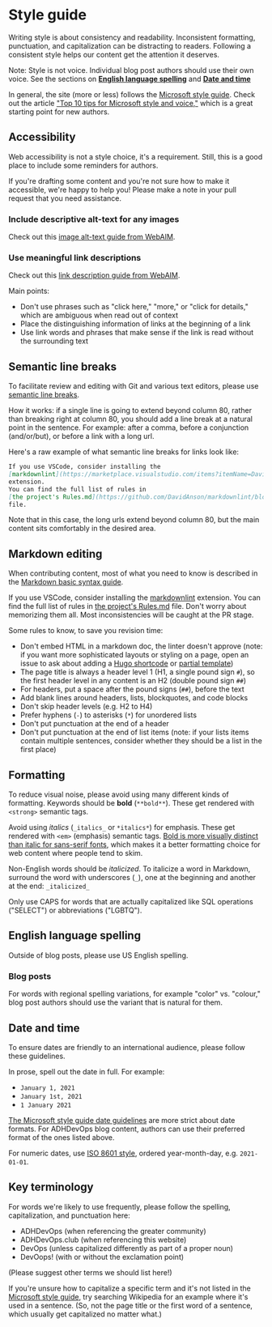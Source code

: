 # Style guide

Writing style is about consistency and readability.
Inconsistent formatting, punctuation, and capitalization
can be distracting to readers.
Following a consistent style helps our content get the attention it deserves.

Note: Style is not voice.
Individual blog post authors should use their own voice.
See the sections on [**English language spelling**](#English-language-spelling)
and [**Date and time**](#Date-and-time)

In general, the site (more or less) follows the
[Microsoft style guide](https://docs.microsoft.com/en-us/style-guide/welcome/).
Check out the article
["Top 10 tips for Microsoft style and voice,"](https://docs.microsoft.com/en-us/style-guide/top-10-tips-style-voice)
which is a great starting point for new authors.

## Accessibility

Web accessibility is not a style choice, it's a requirement.
Still, this is a good place to include some reminders for authors.

If you're drafting some content and you're not sure how to make it accessible,
we're happy to help you!
Please make a note in your pull request that you need assistance.

### Include descriptive alt-text for any images

Check out this
[image alt-text guide from WebAIM](https://webaim.org/techniques/alttext/).

### Use meaningful link descriptions

Check out this
[link description guide from WebAIM](https://webaim.org/techniques/hypertext/).

Main points:

- Don't use phrases such as "click here," "more," or "click for details,"
  which are ambiguous when read out of context
- Place the distinguishing information of links at the beginning of a link
- Use link words and phrases that make sense if the link is read
  without the surrounding text

## Semantic line breaks

To facilitate review and editing with Git and various text editors,
please use [semantic line breaks](https://sembr.org).

How it works: if a single line is going to extend beyond column 80,
rather than breaking right at column 80,
you should add a line break at a natural point in the sentence.
For example: after a comma, before a conjunction (and/or/but),
or before a link with a long url.

Here's a raw example of what semantic line breaks for links look like:

```markdown
If you use VSCode, consider installing the
[markdownlint](https://marketplace.visualstudio.com/items?itemName=DavidAnson.vscode-markdownlint)
extension.
You can find the full list of rules in
[the project's Rules.md](https://github.com/DavidAnson/markdownlint/blob/main/doc/Rules.md)
file.
```

Note that in this case, the long urls extend beyond column 80,
but the main content sits comfortably in the desired area.

## Markdown editing

When contributing content, most of what you need to know is described in the
[Markdown basic syntax guide](https://www.markdownguide.org/basic-syntax/).

If you use VSCode, consider installing the
[markdownlint](https://marketplace.visualstudio.com/items?itemName=DavidAnson.vscode-markdownlint)
extension.
You can find the full list of rules in
[the project's Rules.md](https://github.com/DavidAnson/markdownlint/blob/main/doc/Rules.md)
file.
Don't worry about memorizing them all.
Most inconsistencies will be caught at the PR stage.

Some rules to know, to save you revision time:

- Don't embed HTML in a markdown doc, the linter doesn't approve
  (note: if you want more sophisticated layouts or styling on a page,
  open an issue to ask about adding a
  [Hugo shortcode](https://gohugo.io/templates/shortcode-templates/)
  or [partial template](https://gohugo.io/templates/partials/))
- The page title is always a header level 1 (H1, a single pound sign `#`),
  so the first header level in any content is an H2 (double pound sign `##`)
- For headers, put a space after the pound signs (`##`), before the text
- Add blank lines around headers, lists, blockquotes, and code blocks
- Don't skip header levels (e.g. H2 to H4)
- Prefer hyphens (`-`) to asterisks (`*`) for unordered lists
- Don't put punctuation at the end of a header
- Don't put punctuation at the end of list items
  (note: if your lists items contain multiple sentences,
  consider whether they should be a list in the first place)

## Formatting

To reduce visual noise, please avoid using many different kinds of formatting.
Keywords should be **bold** (`**bold**`).
These get rendered with `<strong>` semantic tags.

Avoid using _italics_ (`_italics_` or `*italics*`) for emphasis.
These get rendered with `<em>` (emphasis) semantic tags.
[Bold is more visually distinct than italic for sans-serif fonts](https://practicaltypography.com/bold-or-italic.html),
which makes it a better formatting choice for web content
where people tend to skim.

Non-English words should be _italicized_.
To italicize a word in Markdown,
surround the word with underscores (`_`),
one at the beginning and another at the end: `_italicized_`

Only use CAPS for words that are actually capitalized
like SQL operations ("SELECT") or abbreviations ("LGBTQ").

## English language spelling

Outside of blog posts, please use US English spelling.

### Blog posts

For words with regional spelling variations,
for example "color" vs. "colour,"
blog post authors should use the variant that is natural for them.

## Date and time

To ensure dates are friendly to an international audience,
please follow these guidelines.

In prose, spell out the date in full. For example:

- `January 1, 2021`
- `January 1st, 2021`
- `1 January 2021`

[The Microsoft style guide date guidelines](https://docs.microsoft.com/en-us/style-guide/a-z-word-list-term-collections/term-collections/date-time-terms)
are more strict about date formats.
For ADHDevOps blog content,
authors can use their preferred format of the ones listed above.

For numeric dates, use
[ISO 8601 style](https://en.wikipedia.org/wiki/ISO_8601),
ordered year-month-day, e.g. `2021-01-01`.

## Key terminology

For words we're likely to use frequently,
please follow the spelling, capitalization, and punctuation here:

- ADHDevOps (when referencing the greater community)
- ADHDevOps.club (when referencing this website)
- DevOps (unless capitalized differently as part of a proper noun)
- DevOops! (with or without the exclamation point)

(Please suggest other terms we should list here!)

If you're unsure how to capitalize a specific term
and it's not listed in the [Microsoft style guide](https://docs.microsoft.com/en-us/style-guide/),
try searching Wikipedia for an example where it's used in a sentence.
(So, not the page title or the first word of a sentence,
which usually get capitalized no matter what.)
